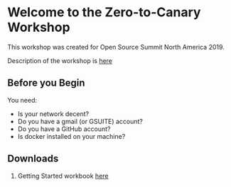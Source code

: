 # Welcome to the Zero-to-Canary Workshop

This workshop was created for Open Source Summit North America 2019.

Description of the workshop is [here](https://ossna19.sched.com/event/PVfZ)


## Before you Begin
You need:

- Is your network decent?
- Do you have a gmail (or GSUITE) account?
- Do you have a GitHub account?
- Is docker installed on your machine?


## Downloads

1.  Getting Started workbook [here](WKB-Spinnaker-Install-Capstan.pdf)
